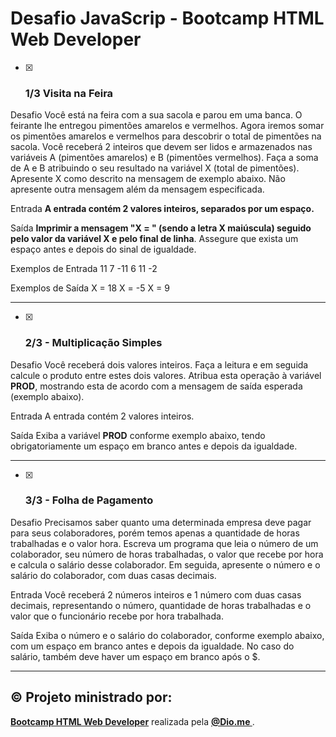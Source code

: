 # Desafio JavaScrip - Bootcamp HTML Web Developer
- [x] ### 1/3 Visita na Feira

Desafio
Você está na feira com a sua sacola e parou em uma banca. O feirante lhe entregou pimentões amarelos e vermelhos. Agora iremos somar os pimentões amarelos e vermelhos para descobrir o total de pimentões na sacola.  Você receberá 2 inteiros que devem ser lidos e armazenados nas variáveis A (pimentões amarelos) e B (pimentões vermelhos). Faça a soma de A e B atribuindo o seu resultado na variável X (total de pimentões). Apresente X como descrito na mensagem de exemplo abaixo. Não apresente outra mensagem além da mensagem especificada.

Entrada
**A entrada contém 2 valores inteiros, separados por um espaço.**

Saída
**Imprimir a mensagem "X = " (sendo a letra X maiúscula) seguido pelo valor da variável X e pelo final de linha**. Assegure que exista um espaço antes e depois do sinal de igualdade.

Exemplos de Entrada	
11 7
-11 6
11 -2

Exemplos de Saída
X = 18
X = -5
X = 9

------

- [x] ### 2/3 - Multiplicação Simples 

Desafio
Você receberá dois valores inteiros. Faça a leitura e em seguida calcule o produto entre estes dois valores. Atribua esta operação à variável **PROD**, mostrando esta de acordo com a mensagem de saída esperada (exemplo abaixo).   

Entrada
A entrada contém 2 valores inteiros.

Saída
Exiba a variável **PROD** conforme exemplo abaixo, tendo obrigatoriamente um 
espaço em branco antes e depois da igualdade.

------

- [x] ### 3/3 - Folha de Pagamento

Desafio
Precisamos saber quanto uma determinada empresa deve pagar para seus 
colaboradores, porém temos apenas a quantidade de horas trabalhadas e o valor 
hora. Escreva um programa que leia o número de um colaborador, seu número de 
horas trabalhadas, o valor que recebe por hora e calcula o salário desse 
colaborador. Em seguida, apresente o número e o salário do colaborador, com duas 
casas decimais.

Entrada
Você receberá 2 números inteiros e 1 número com duas casas decimais, 
representando o número, quantidade de horas trabalhadas e o valor que o 
funcionário recebe por hora trabalhada.

Saída
Exiba o número e o salário do colaborador, conforme exemplo abaixo, com um 
espaço em branco antes e depois da igualdade. No caso do salário, também deve 
haver um espaço em branco após o $.

------

## © Projeto ministrado por:

**[Bootcamp HTML Web Developer](https://web.dio.me/track/html-web-developer)** realizada pela **[@Dio.me ](https://www.dio.me/)**.
